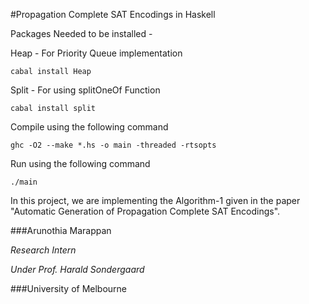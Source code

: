 #Propagation Complete SAT Encodings in Haskell

Packages Needed to be installed -

Heap  - For Priority Queue implementation

	cabal install Heap

Split - For using splitOneOf Function

	cabal install split 


Compile using the following command

	ghc -O2 --make *.hs -o main -threaded -rtsopts

Run using the following command

	./main


In this project, we are implementing the Algorithm-1 given in the paper 
"Automatic Generation of Propagation Complete SAT Encodings".



###Arunothia Marappan

*Research Intern*

*Under Prof. Harald Sondergaard*

###University of Melbourne
